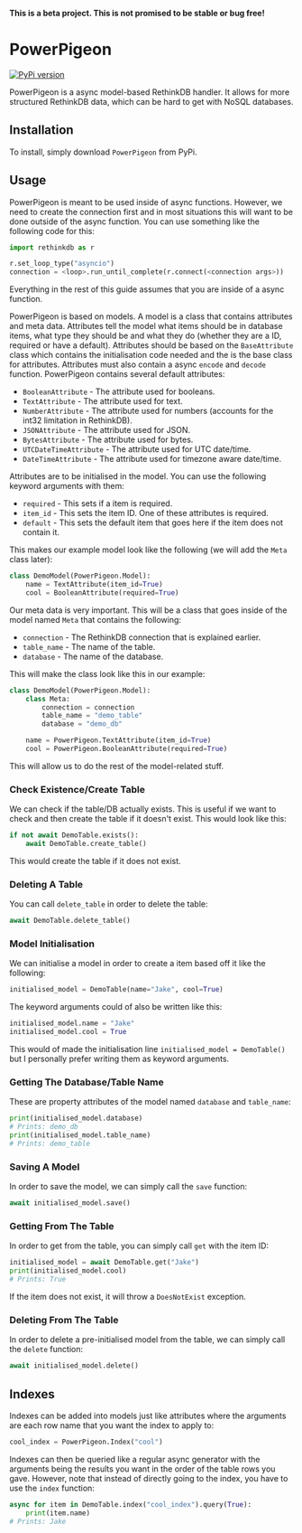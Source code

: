 **This is a beta project. This is not promised to be stable or bug free!**

# PowerPigeon

[![PyPi version](https://pypip.in/v/PowerPigeon/badge.png)](https://crate.io/packages/PowerPigeon/)

PowerPigeon is a async model-based RethinkDB handler. It allows for more structured RethinkDB data, which can be hard to get with NoSQL databases.

## Installation

To install, simply download `PowerPigeon` from PyPi.

## Usage

PowerPigeon is meant to be used inside of async functions. However, we need to create the connection first and in most situations this will want to be done outside of the async function. You can use something like the following code for this:

```py
import rethinkdb as r

r.set_loop_type("asyncio")
connection = <loop>.run_until_complete(r.connect(<connection args>))
```

Everything in the rest of this guide assumes that you are inside of a async function.

PowerPigeon is based on models. A model is a class that contains attributes and meta data. Attributes tell the model what items should be in database items, what type they should be and what they do (whether they are a ID, required or have a default). Attributes should be based on the `BaseAttribute` class which contains the initialisation code needed and the is the base class for attributes. Attributes must also contain a async `encode` and `decode` function. PowerPigeon contains several default attributes:
- `BooleanAttribute` - The attribute used for booleans.
- `TextAttribute` - The attribute used for text.
- `NumberAttribute` - The attribute used for numbers (accounts for the int32 limitation in RethinkDB).
- `JSONAttribute` - The attribute used for JSON.
- `BytesAttribute` - The attribute used for bytes.
- `UTCDateTimeAttribute` - The attribute used for UTC date/time.
- `DateTimeAttribute` - The attribute used for timezone aware date/time.

Attributes are to be initialised in the model. You can use the following keyword arguments with them:
- `required` - This sets if a item is required.
- `item_id` - This sets the item ID. One of these attributes is required.
- `default` - This sets the default item that goes here if the item does not contain it.

This makes our example model look like the following (we will add the `Meta` class later):
```py
class DemoModel(PowerPigeon.Model):
    name = TextAttribute(item_id=True)
    cool = BooleanAttribute(required=True)
```

Our meta data is very important. This will be a class that goes inside of the model named `Meta` that contains the following:
- `connection` - The RethinkDB connection that is explained earlier.
- `table_name` - The name of the table.
- `database` - The name of the database.

This will make the class look like this in our example:
```py
class DemoModel(PowerPigeon.Model):
    class Meta:
        connection = connection
        table_name = "demo_table"
        database = "demo_db"

    name = PowerPigeon.TextAttribute(item_id=True)
    cool = PowerPigeon.BooleanAttribute(required=True)
```

This will allow us to do the rest of the model-related stuff.

### Check Existence/Create Table
We can check if the table/DB actually exists. This is useful if we want to check and then create the table if it doesn't exist. This would look like this:
```py
if not await DemoTable.exists():
    await DemoTable.create_table()
```
This would create the table if it does not exist.

### Deleting A Table
You can call `delete_table` in order to delete the table:
```py
await DemoTable.delete_table()
```

### Model Initialisation
We can initialise a model in order to create a item based off it like the following:
```py
initialised_model = DemoTable(name="Jake", cool=True)
```
The keyword arguments could of also be written like this:
```py
initialised_model.name = "Jake"
initialised_model.cool = True
```
This would of made the initialisation line `initialised_model = DemoTable()` but I personally prefer writing them as keyword arguments.

### Getting The Database/Table Name
These are property attributes of the model named `database` and `table_name`:
```py
print(initialised_model.database)
# Prints: demo_db
print(initialised_model.table_name)
# Prints: demo_table
```

### Saving A Model
In order to save the model, we can simply call the `save` function:
```py
await initialised_model.save()
```

### Getting From The Table
In order to get from the table, you can simply call `get` with the item ID:
```py
initialised_model = await DemoTable.get("Jake")
print(initialised_model.cool)
# Prints: True
```
If the item does not exist, it will throw a `DoesNotExist` exception.

### Deleting From The Table
In order to delete a pre-initialised model from the table, we can simply call the `delete` function:
```py
await initialised_model.delete()
```

## Indexes
Indexes can be added into models just like attributes where the arguments are each row name that you want the index to apply to:
```py
cool_index = PowerPigeon.Index("cool")
```
Indexes can then be queried like a regular async generator with the arguments being the results you want in the order of the table rows you gave. However, note that instead of directly going to the index, you have to use the `index` function:
```py
async for item in DemoTable.index("cool_index").query(True):
    print(item.name)
# Prints: Jake
```
